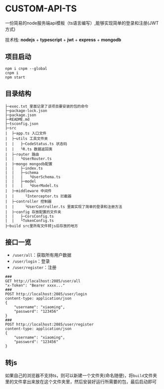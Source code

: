 

# CUSTOM-API-TS

一份简易的node服务端api模板（ts语言编写）,能够实现简单的登录和注册(JWT方式)

技术栈: **nodejs** + **typescript** + **jwt** + **express** + **mongodb**



## 项目启动

```shell
npm i cnpm --global
cnpm i
npm start
```



## 目录结构

```
├─exec.txt 里面记录了该项目要安装的包的命令
├─package-lock.json
├─package.json
├─README.md
├─tsconfig.json
├─src
|  ├─app.ts 入口文件
|  ├─utils 工具文件夹
|  |   ├─CodeStatus.ts 状态码
|  |   └R.ts 数据返回类
|  ├─router 路由
|  |   └UserRouter.ts
|  ├─mongo mongodb配置
|  |   ├─index.ts
|  |   ├─schema
|  |   |   └UserSchema.ts
|  |   ├─model
|  |   |   └UserModel.ts
|  ├─middleware 中间件
|  |     └Interceptor.ts 拦截器
|  ├─controller 控制器
|  |     └UserController.ts 里面实现了简单的登录和注册方法
|  ├─config 存放配置的文件夹
|  |   ├─CorsConfig.ts
|  |   └TokenConfig.ts
├─build src里所有文件转js后存放的地方
```



## 接口一览

- `/user/all`：获取所有用户数据
- `/user/login`：登录
- `/user/register`：注册

```http
###
GET http://localhost:2085/user/all
"x-Token": "Bearer xxxx..."
###
POST http://localhost:2085/user/login
content-type: application/json
{
    "username": "xiaoming",
    "password": "123456"
}
###
POST http://localhost:2085/user/register
content-type: application/json
{
    "username": "xiaoming",
    "password": "123456"
}
```



## 转js

如果自己的浏览器不支持ts，则可以新建一个文件夹(命名随便)，将`build`文件夹里的文件拿出来放在这个文件夹里，然后安装好运行所需要的包，最后启动即可
